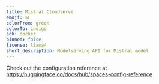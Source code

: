 ```yaml
---
title: Mistral Cloudserve
emoji: 📊
colorFrom: green
colorTo: indigo
sdk: docker
pinned: false
license: llama4
short_description: Modelserving API for Mistral model
---
```


Check out the configuration reference at https://huggingface.co/docs/hub/spaces-config-reference
